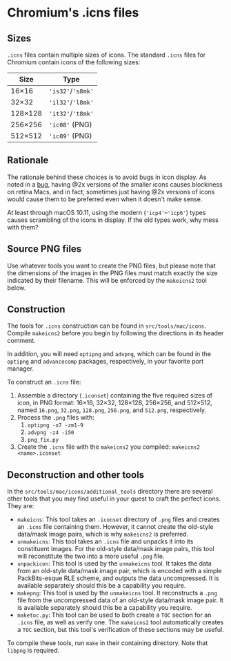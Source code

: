 # Chromium's .icns files

## Sizes

`.icns` files contain multiple sizes of icons. The standard `.icns` files for
Chromium contain icons of the following sizes:

| Size    | Type              |
|---------|-------------------|
| 16×16   | `'is32'`/`'s8mk'` |
| 32×32   | `'il32'`/`'l8mk'` |
| 128×128 | `'it32'`/`'t8mk'` |
| 256×256 | `'ic08'` (PNG)    |
| 512×512 | `'ic09'` (PNG)    |

## Rationale

The rationale behind these choices is to avoid bugs in icon display. As noted in
a [bug](https://crbug.com/576173#c4), having @2x versions of the smaller icons
causes blockiness on retina Macs, and in fact, sometimes just having @2x
versions of icons would cause them to be preferred even when it doesn't make
sense.

At least through macOS 10.11, using the modern (`'icp4'`–`'icp6'`) types causes
scrambling of the icons in display. If the old types work, why mess with them?

## Source PNG files

Use whatever tools you want to create the PNG files, but please note that the
dimensions of the images in the PNG files must match exactly the size indicated
by their filename. This will be enforced by the `makeicns2` tool below.

## Construction

The tools for `.icns` construction can be found in `src/tools/mac/icons`.
Compile `makeicns2` before you begin by following the directions in its header
comment.

In addition, you will need `optipng` and `advpng`, which can be found in the
`optipng` and `advancecomp` packages, respectively, in your favorite port
manager.

To construct an `.icns` file:

1. Assemble a directory (`.iconset`) containing the five required sizes of icon,
in PNG format: 16×16, 32×32, 128×128, 256×256, and 512×512, named `16.png`,
`32.png`, `128.png`, `256.png`, and `512.png`, respectively.
1. Process the `.png` files with:
    1. `optipng -o7 -zm1-9`
    1. `advpng -z4 -i50`
    1. `png_fix.py`
1. Create the `.icns` file with the `makeicns2` you compiled:
`makeicns2 <name>.iconset`

## Deconstruction and other tools

In the `src/tools/mac/icons/additional_tools` directory there are several other
tools that you may find useful in your quest to craft the perfect icons. They
are:

- `makeicns`: This tool takes an `.iconset` directory of `.png` files and
creates an `.icns` file containing them. However, it cannot create the old-style
data/mask image pairs, which is why `makeicns2` is preferred.
- `unmakeicns`: This tool takes an `.icns` file and unpacks it into its
constituent images. For the old-style data/mask image pairs, this tool will
reconstitute the two into a more useful `.png` file.
- `unpackicon`: This tool is used by the `unmakeicns` tool. It takes the data
from an old-style data/mask image pair, which is encoded with a simple
PackBits-esque RLE scheme, and outputs the data uncompressed. It is available
separately should this be a capability you require.
- `makepng`: This tool is used by the `unmakeicns` tool. It reconstructs a
`.png` file from the uncompressed data of an old-style data/mask image pair. It
is available separately should this be a capability you require.
- `maketoc.py`: This tool can be used to both create a `TOC` section for an
`.icns` file, as well as verify one. The `makeicns2` tool automatically creates
a `TOC` section, but this tool's verification of these sections may be useful.

To compile these tools, run `make` in their containing directory. Note that
`libpng` is required.
